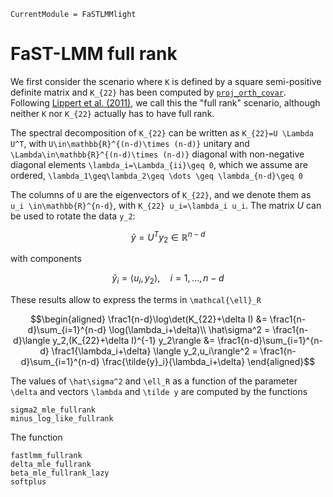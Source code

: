 ```@meta
CurrentModule = FaSTLMMlight
```

# FaST-LMM full rank

We first consider the scenario where ``K`` is defined by a square semi-positive definite matrix and ``K_{22}`` has been computed by [`proj_orth_covar`](@ref). Following [Lippert et al. (2011)](https://europepmc.org/article/med/21892150), we call this the "full rank" scenario, although neither ``K`` nor ``K_{22}`` actually has to have full rank.

The spectral decomposition of ``K_{22}`` can be written as ``K_{22}=U \Lambda U^T``, with ``U\in\mathbb{R}^{(n-d)\times (n-d)}`` unitary and ``\Lambda\in\mathbb{R}^{(n-d)\times (n-d)}`` diagonal with non-negative diagonal elements ``\lambda_i=\Lambda_{ii}\geq 0``, which we assume are ordered, ``\lambda_1\geq\lambda_2\geq \dots \geq \lambda_{n-d}\geq 0``

The columns of ``U`` are the eigenvectors of ``K_{22}``, and we denote them as ``u_i \in\mathbb{R}^{n-d}``, with ``K_{22} u_i=\lambda_i u_i``. The matrix $U$ can be used to rotate the data ``y_2``:

```math
\tilde{y} = U^T y_2 \in \mathbb{R}^{n-d}
```

with components

```math
\tilde{y}_i = \langle u_i,y_2\rangle,\quad i=1,\dots,n-d
```


These results allow to express the terms in ``\mathcal{\ell}_R`` 

```math
\begin{aligned}
   \frac1{n-d}\log\det(K_{22}+\delta I) &= \frac1{n-d}\sum_{i=1}^{n-d} \log(\lambda_i+\delta)\\
  \hat\sigma^2 = \frac1{n-d}\langle y_2,(K_{22}+\delta I)^{-1} y_2\rangle &= \frac1{n-d}\sum_{i=1}^{n-d} \frac1{\lambda_i+\delta} \langle y_2,u_i\rangle^2 = \frac1{n-d}\sum_{i=1}^{n-d} \frac{\tilde{y}_i}{\lambda_i+\delta}
\end{aligned}
```

The values of ``\hat\sigma^2`` and ``\ell_R``  as a function of the parameter ``\delta`` and vectors ``\lambda`` and ``\tilde y`` are computed by the functions

```@docs
sigma2_mle_fullrank
minus_log_like_fullrank
```

The function 

```@docs
fastlmm_fullrank
delta_mle_fullrank
beta_mle_fullrank_lazy
softplus
```